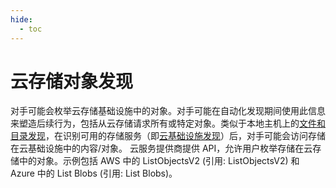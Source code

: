 ```yaml
---
hide:
  - toc
---
```


# 云存储对象发现

对手可能会枚举云存储基础设施中的对象。对手可能在自动化发现期间使用此信息来塑造后续行为，包括从云存储请求所有或特定对象。类似于本地主机上的[文件和目录发现](https://attack.mitre.org/techniques/T1083)，在识别可用的存储服务（即[云基础设施发现](https://attack.mitre.org/techniques/T1580)）后，对手可能会访问存储在云基础设施中的内容/对象。  云服务提供商提供 API，允许用户枚举存储在云存储中的对象。示例包括 AWS 中的 ListObjectsV2 (引用: ListObjectsV2) 和 Azure 中的 List Blobs (引用: List Blobs)。
